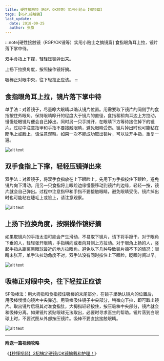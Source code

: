 ```yaml
---
title: 硬性接触镜（RGP、OK镜等）实用小贴士【摘镜篇】
tags: [RGP,接触镜]
last_update:
  date: 2018-09-25
  author: 张旗
---
```


:::note[硬性接触镜（RGP/OK镜等）实用小贴士之摘镜篇]
食指眼角耳上拉，镜片落下掌中待。

双手食指上下撑，轻轻压镜弹出来。

上扬下拉换角度，按照操作镜好摘。

吸棒正对眼中央，往下轻拉正应该。
:::

## 食指眼角耳上拉，镜片落下掌中待

单手法：对着镜子，尽量睁大眼睛以确认镜片位置。用需要取下镜片的同侧手的食指按住外眼角，保持眼睛睁开的程度大于镜片的直径，食指稍稍向耳边上方拉动，慢慢眨眼镜片便会自己掉出。同时另一只手摊开，在眼睛下方等待接住掉下的镜片。过程中注意指甲和手指不要接触眼睛，避免眼睛受伤。镜片掉出时也可能粘在睫毛上或脸上，请注意观察。如果一次不能成功取出镜片，可以放开手指，重复一遍。

![alt text](/knowledge/assets/硬性接触镜（RGP、OK镜等）实用小贴士【摘镜篇】-1.png)

## 双手食指上下撑，轻轻压镜弹出来

双手法：对着镜子，将双手食指放在上下眼睑上。先用下方手指按住下眼睑，避免镜片向下滑动。用另一只食指将上眼睑边缘慢慢移动到镜片的边缘，轻轻一按，镜片就会自己弹出。过程中注意指甲和手指不要接触眼睛，避免眼睛受伤。镜片掉出时也可能粘在睫毛上或脸上，请注意观察。

![alt text](/knowledge/assets/硬性接触镜（RGP、OK镜等）实用小贴士【摘镜篇】-2.png)
  
## 上扬下拉换角度，按照操作镜好摘

如果取镜片的手指太湿可能会产生滑动，不易取下镜片，请下将手擦干。对于眼角下垂的人，轻轻张开眼睛，手指横向或者向耳侧上方拉动。对于眼角上扬的人，竖起手指从距离黑眼球最近的地方拉眼角。避免以下几种导致镜片摘不下的情况：眼睛未张开，单手法拉动角度不对，双手法没有同时按住上下眼睑，眨眼时间过早。

![alt text](/knowledge/assets/硬性接触镜（RGP、OK镜等）实用小贴士【摘镜篇】-3.png)

## 吸棒正对眼中央，往下轻拉正应该

SP吸棒法：用大拇指和食指按住吸棒的末尾部分，在镜子里确认镜片的位置后，用吸棒慢慢向镜片中央靠近。用吸棒吸住镜子中央部分，稍微向下拉，即可取出镜片。取出镜片后将其对准食指肚，大拇指轻轻按住，按压吸棒中央部分，镜片就会和吸棒分离。如果镜片紧贴眼球无法取出，必要时寻求医生的帮助。镜片落到白眼球上时，不要试图从外部按压镜片。吸棒不要直接接触眼睛。

![alt text](/knowledge/assets/硬性接触镜（RGP、OK镜等）实用小贴士【摘镜篇】-4.png)

---

**附送一篇视频攻略**  

《[【秒懂视频】3招搞定硬镜/OK镜摘戴和护理！](http://mp.weixin.qq.com/s?__biz=MzI2MDUyMzE2Mg==&mid=2247484919&idx=1&sn=987ed9a7c85f400eb09e7f15e160c34d&chksm=ea691002dd1e9914e9cb1be6fa7641a610ea1a71e522580c316e5c113b7deef994f35a1dd97e&scene=21#wechat_redirect)》